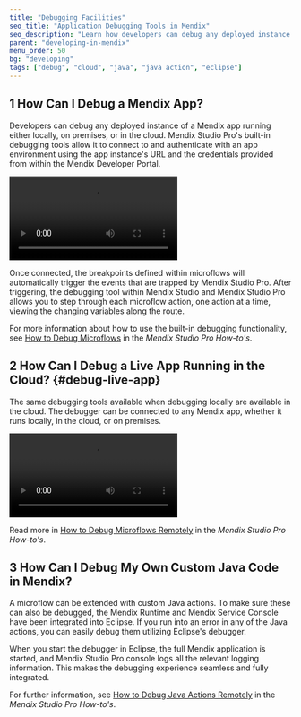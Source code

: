 ```yaml
---
title: "Debugging Facilities"
seo_title: "Application Debugging Tools in Mendix"
seo_description: "Learn how developers can debug any deployed instance of a Mendix app running either locally, on premises, or in the cloud & what debugging tools are available."
parent: "developing-in-mendix"
menu_order: 50
bg: "developing"
tags: ["debug", "cloud", "java", "java action", "eclipse"]
---
```


## 1 How Can I Debug a Mendix App?

Developers can debug any deployed instance of a Mendix app running either locally, on premises, or in the cloud. Mendix Studio Pro's built-in debugging tools allow it to connect to and authenticate with an app environment using the app instance's URL and the credentials provided from within the Mendix Developer Portal.

<video controls src="attachments/Inspect.mp4">VIDEO</video>

Once connected, the breakpoints defined within microflows will automatically trigger the events that are trapped by Mendix Studio Pro. After triggering, the debugging tool within Mendix Studio and Mendix Studio Pro allows you to step through each microflow action, one action at a time, viewing the changing variables along the route.

For more information about how to use the built-in debugging functionality, see [How to Debug Microflows](https://docs.mendix.com/howto/monitoring-troubleshooting/debug-microflows) in the *Mendix Studio Pro How-to's*.

## 2 How Can I Debug a Live App Running in the Cloud? {#debug-live-app}

The same debugging tools available when debugging locally are available in the cloud. The debugger can be connected to any Mendix app, whether it runs locally, in the cloud, or on premises.

<video controls  src="attachments/debugger.mp4">VIDEO</video>

Read more in [How to Debug Microflows Remotely](https://docs.mendix.com/howto/monitoring-troubleshooting/debug-microflows-remotely) in the *Mendix Studio Pro How-to's*.

## 3 How Can I Debug My Own Custom Java Code in Mendix?

A microflow can be extended with custom Java actions. To make sure these can also be debugged, the Mendix Runtime and Mendix Service Console have been integrated into Eclipse. If you run into an error in any of the Java actions, you can easily debug them utilizing Eclipse's debugger.

When you start the debugger in Eclipse, the full Mendix application is started, and Mendix Studio Pro console logs all the relevant logging information. This makes the debugging experience seamless and fully integrated.

For further information, see [How to Debug Java Actions Remotely](https://docs.mendix.com/howto/monitoring-troubleshooting/debug-java-actions) in the *Mendix Studio Pro How-to's*.

